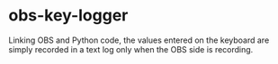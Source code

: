 # obs-key-logger
Linking OBS and Python code, the values entered on the keyboard are simply recorded in a text log only when the OBS side is recording.
